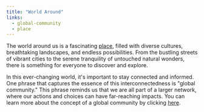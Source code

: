```yaml
---
title: "World Around"
links:
  - global-community
  - place
---
```


The world around us is a fascinating [place](link:place), filled with diverse cultures, breathtaking landscapes, and endless possibilities. From the bustling streets of vibrant cities to the serene tranquility of untouched natural wonders, there is something for everyone to discover and explore.

In this ever-changing world, it's important to stay connected and informed. One phrase that captures the essence of this interconnectedness is "global community." This phrase reminds us that we are all part of a larger network, where our actions and choices can have far-reaching impacts. You can learn more about the concept of a global community by clicking [here](link:global-community).
